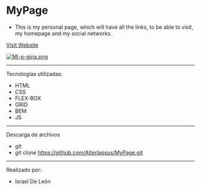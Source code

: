# MyPage

- This is my personal page, which will have all the links, to be able to visit, my homepage and my social networks.




<a href="https://mypageprofile.netlify.app/"  target="_blank">Visit Website </a>

[![Mi-p-gina.png](https://i.postimg.cc/RZywkDp2/Mi-p-gina.png)](https://postimg.cc/fV73XBNv)

---

Tecnologías utilizadas: 

- HTML 
- CSS
- FLEX-BOX  
- GRID
- BEM
- JS

---
Descarga de archivos 

- git 
- git clone https://github.com/Alterlapsus/MyPage.git

---

Realizado por: 

- Israel De León 
